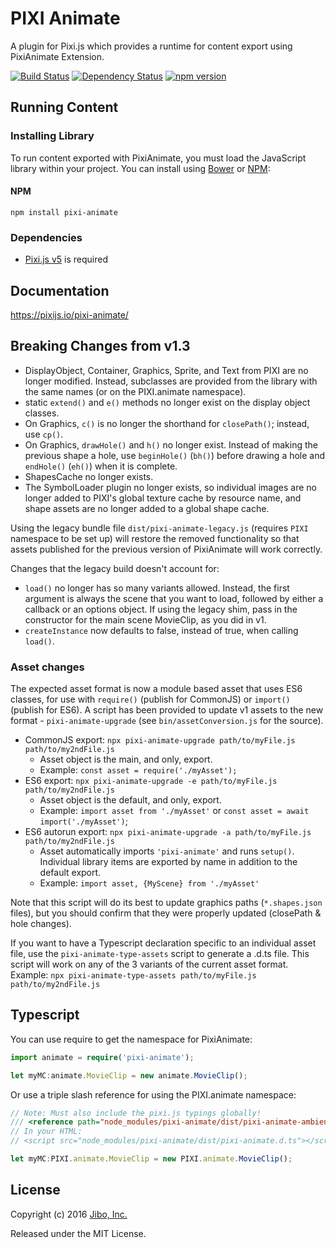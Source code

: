 # PIXI Animate

A plugin for Pixi.js which provides a runtime for content export using PixiAnimate Extension.

[![Build Status](https://travis-ci.org/pixijs/pixi-animate.svg?branch=master)](https://travis-ci.org/pixijs/pixi-animate) [![Dependency Status](https://david-dm.org/pixijs/pixi-animate.svg)](https://david-dm.org/pixijs/pixi-animate) [![npm version](https://badge.fury.io/js/pixi-animate.svg)](https://badge.fury.io/js/pixi-animate)

## Running Content

### Installing Library

To run content exported with PixiAnimate, you must load the JavaScript library within your project. You can install using [Bower](http://bower.io) or [NPM](http://www.npmjs.org):

#### NPM
```
npm install pixi-animate
```

### Dependencies

* [Pixi.js v5](http://pixijs.com) is required

## Documentation

https://pixijs.io/pixi-animate/

## Breaking Changes from v1.3
* DisplayObject, Container, Graphics, Sprite, and Text from PIXI are no longer modified. Instead, subclasses are provided from the library with the same names (or on the PIXI.animate namespace).
* static `extend()` and `e()` methods no longer exist on the display object classes.
* On Graphics, `c()` is no longer the shorthand for `closePath()`; instead, use `cp()`.
* On Graphics, `drawHole()` and `h()` no longer exist. Instead of making the previous shape a hole, use `beginHole()` (`bh()`) before drawing a hole and `endHole()` (`eh()`) when it is complete.
* ShapesCache no longer exists.
* The SymbolLoader plugin no longer exists, so individual images are no longer added to PIXI's global texture cache by resource name, and shape assets are no longer added to a global shape cache.

Using the legacy bundle file `dist/pixi-animate-legacy.js` (requires `PIXI` namespace to be set up) will restore the removed functionality so that assets published for the previous version of PixiAnimate will work correctly.

Changes that the legacy build doesn't account for:
* `load()` no longer has so many variants allowed. Instead, the first argument is always the scene that you want to load, followed by either a callback or an options object. If using the legacy shim, pass in the constructor for the main scene MovieClip, as you did in v1.
* `createInstance` now defaults to false, instead of true, when calling `load()`.

### Asset changes
The expected asset format is now a module based asset that uses ES6 classes, for use with `require()` (publish for CommonJS) or `import()` (publish for ES6). A script has been provided to update v1 assets to the new format - `pixi-animate-upgrade` (see `bin/assetConversion.js` for the source).
* CommonJS export: `npx pixi-animate-upgrade path/to/myFile.js path/to/my2ndFile.js`
  * Asset object is the main, and only, export.
  * Example: `const asset = require('./myAsset');`
* ES6 export: `npx pixi-animate-upgrade -e path/to/myFile.js path/to/my2ndFile.js`
  * Asset object is the default, and only, export.
  * Example: `import asset from './myAsset'` or `const asset = await import('./myAsset')`;
* ES6 autorun export: `npx pixi-animate-upgrade -a path/to/myFile.js path/to/my2ndFile.js`
  * Asset automatically imports `'pixi-animate'` and runs `setup()`. Individual library items are exported by name in addition to the default export.
  * Example: `import asset, {MyScene} from './myAsset'`

Note that this script will do its best to update graphics paths (`*.shapes.json` files), but you should confirm that they were properly updated (closePath & hole changes).

If you want to have a Typescript declaration specific to an individual asset file, use the `pixi-animate-type-assets` script to generate a .d.ts file. This script will work on any of the 3 variants of the current asset format.
Example: `npx pixi-animate-type-assets path/to/myFile.js path/to/my2ndFile.js`

## Typescript
You can use require to get the namespace for PixiAnimate:
```typescript
import animate = require('pixi-animate');

let myMC:animate.MovieClip = new animate.MovieClip();
```

Or use a triple slash reference for using the PIXI.animate namespace:
```typescript
// Note: Must also include the pixi.js typings globally!
/// <reference path="node_modules/pixi-animate/dist/pixi-animate-ambient.d.ts" />
// In your HTML:
// <script src="node_modules/pixi-animate/dist/pixi-animate.d.ts"></script>

let myMC:PIXI.animate.MovieClip = new PIXI.animate.MovieClip();
```

## License

Copyright (c) 2016 [Jibo, Inc.](http://github.com/jiborobot)

Released under the MIT License.
